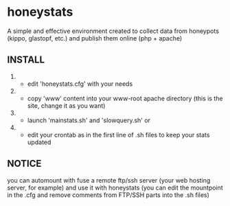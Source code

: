 # honeystats
A simple and effective environment created to collect data from honeypots (kippo, glastopf, etc.) and publish them online (php + apache)

## **INSTALL**

1. - edit 'honeystats.cfg' with your needs
2. - copy 'www' content into your www-root apache directory (this is the site, change it as you want)
3. - launch 'mainstats.sh' and 'slowquery.sh'
 or
4. - edit your crontab as in the first line of .sh files to keep your stats updated

## **NOTICE**

you can automount with fuse a remote ftp/ssh server (your web hosting server, for example) and use it with honeystats  (you can edit the mountpoint in the .cfg and remove comments from FTP/SSH parts into the .sh files)
